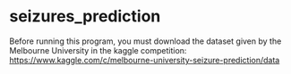 # seizures_prediction
Before running this program, you must download the dataset given by the Melbourne University in the kaggle competition:
https://www.kaggle.com/c/melbourne-university-seizure-prediction/data

